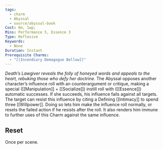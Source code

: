 ```yaml
---
tags:
  - charm
  - Abyssal
  - source/abyssal-book
Cost: 6m, 1wp; 
Mins: Performance 5, Essence 3
Type: Reflexive
Keywords:
  - None
Duration: Instant
Prerequisite Charms:
  - "[[Incendiary Demagogue Bellow]]"
---
```

*Death’s Lawgiver reveals the folly of honeyed words and appeals to the heart, rebuking those who defy her doctrine.*
The Abyssal opposes another character’s influence roll with an counterargument or critique, making a special ([[Manipulation]] + [[Socialize]]) instill roll with ([[Essence]]) automatic successes. If she succeeds, his influence fails against all targets.
The target can resist this influence by citing a Defining [[Intimacy]] to spend three [[Willpower]]. Doing so lets him make the influence roll normally, or resets the failed action if he resists after the roll. It also renders him immune to further uses of this Charm against the same influence.
## Reset 
Once per scene.
